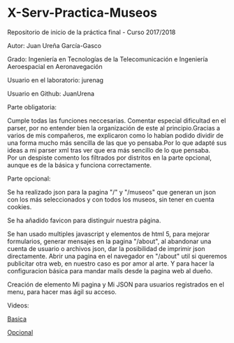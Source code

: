 # X-Serv-Practica-Museos
Repositorio de inicio de la práctica final - Curso 2017/2018

Autor: Juan Ureña García-Gasco

Grado: Ingeniería en Tecnologías de la Telecomunicación e Ingeniería Aeroespacial en Aeronavegación

Usuario en el laboratorio: jurenag

Usuario en Github: JuanUrena



Parte obligatoria:

   Cumple todas las funciones neccesarias. Comentar especial dificultad en el parser, por no entender bien la organización de este al principio.Gracias a varios de mis compañeros, me explicaron como lo habían podido dividir de una forma mucho más sencilla de las que yo pensaba.Por lo que adapté sus ideas a mi parser xml tras ver que era más sencillo de lo que pensaba.     
   Por un despiste comento los filtrados por distritos en la parte opcional, aunque es de la básica y funciona correctamente. 



Parte opcional:

   Se ha realizado json para la pagina "/" y "/museos" que generan un json con los más seleccionados y con todos los museos, sin tener en cuenta cookies.
  
   Se ha añadido favicon para distinguir nuestra página.
  
   Se han usado multiples javascript y elementos de html 5, para mejorar formularios, generar mensajes en la pagina "/about", al abandonar una cuenta de usuario o archivos json, dar la posibilidad de imprimir json directamente. Abrir una pagina en el navegador en "/about" util si queremos publicitar otra web, en nuestro caso es por amor al arte. Y para hacer la configuracion básica para mandar mails desde la pagina web al dueño.
  
  Creación de elemento Mi pagina y Mi JSON para usuarios registrados en el menu, para hacer mas ágil su acceso. 
  
  
  
Videos:

  [Basica](https://youtu.be/Qji4PetWMQs)
  
  [Opcional](https://youtu.be/TLeK2ikyZOg)
